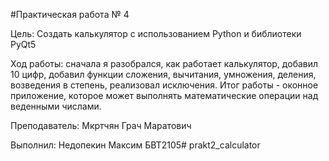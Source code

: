 #Практическая работа № 4

Цель: Создать калькулятор с использованием Python и библиотеки PyQt5

Ход работы: сначала я разобрался, как работает калькулятор, добавил 10 цифр, добавил функции сложения, вычитания, умножения, деления, возведения в степень, реализовал исключения. Итог работы - оконное приложение, которое может выполнять математические операции над веденными числами.

Преподаватель: Мкртчян Грач Маратович

Выполнил: Недопекин Максим БВТ2105# prakt2_calculator

